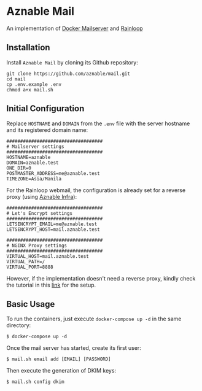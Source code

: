 # Aznable Mail

An implementation of [Docker Mailserver](https://github.com/docker-mailserver/docker-mailserver) and [Rainloop](https://github.com/hardware/rainloop)

## Installation

Install `Aznable Mail` by cloning its Github repository:

```
git clone https://github.com/aznable/mail.git
cd mail
cp .env.example .env
chmod a+x mail.sh
```

## Initial Configuration

Replace `HOSTNAME` and `DOMAIN` from the `.env` file with the server hostname and its registered domain name:

```
###################################
# Mailserver settings
###################################
HOSTNAME=aznable
DOMAIN=aznable.test
ONE_DIR=0
POSTMASTER_ADDRESS=me@aznable.test
TIMEZONE=Asia/Manila
```

For the Rainloop webmail, the configuration is already set for a reverse proxy (using [Aznable Infra](https://github.com/aznable/infra)):

```
###################################
# Let's Encrypt settings
###################################
LETSENCRYPT_EMAIL=me@aznable.test
LETSENCRYPT_HOST=mail.aznable.test

###################################
# NGINX Proxy settings
###################################
VIRTUAL_HOST=mail.aznable.test
VIRTUAL_PATH=/
VIRTUAL_PORT=8888
```

However, if the implementation doesn't need a reverse proxy, kindly check the tutorial in this [link](https://jzweig.com/blog/setup-your-own-email-server-with-docker/) for the setup.

## Basic Usage

To run the containers, just execute `docker-compose up -d` in the same directory:

```
$ docker-compose up -d
```

Once the mail server has started, create its first user:

```
$ mail.sh email add [EMAIL] [PASSWORD]
```

Then execute the generation of DKIM keys:

```
$ mail.sh config dkim
```